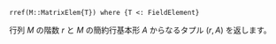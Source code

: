 ```
rref(M::MatrixElem{T}) where {T <: FieldElement}
```

行列 $M$ の階数 $r$ と $M$ の簡約行基本形 $A$ からなるタプル $(r, A)$ を返します。
